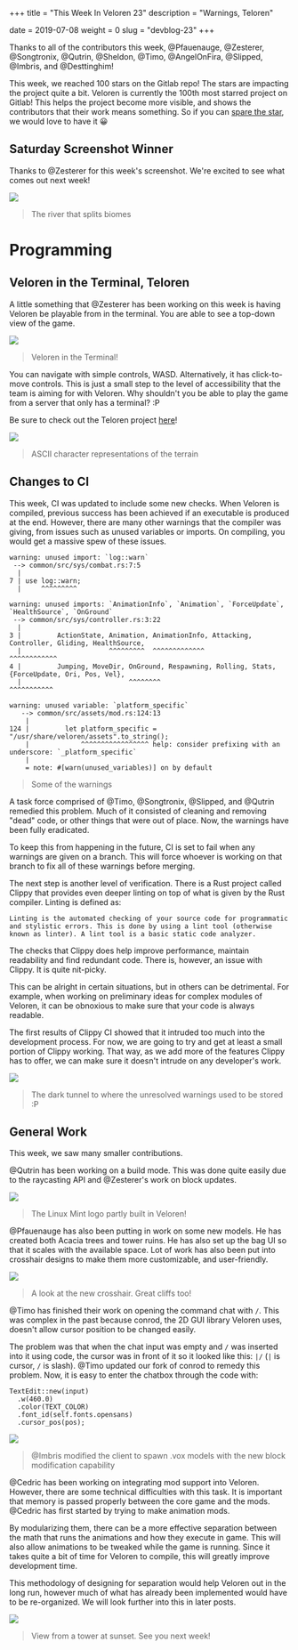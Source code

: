 +++
title = "This Week In Veloren 23"
description = "Warnings, Teloren"

date = 2019-07-08
weight = 0
slug = "devblog-23"
+++

Thanks to all of the contributors this week, @Pfauenauge, @Zesterer, @Songtronix, @Qutrin, @Sheldon, @Timo, @AngelOnFira, @Slipped, @Imbris, and @Desttinghim!

This week, we reached 100 stars on the Gitlab repo! The stars are impacting the project quite a bit. Veloren is currently the 100th most starred project on Gitlab! This helps the project become more visible, and shows the contributors that their work means something. So if you can [spare the star](https://gitlab.com/veloren/veloren), we would love to have it 😀

## Saturday Screenshot Winner

Thanks to @Zesterer for this week's screenshot. We're excited to see what comes out next week!

<img src="https://cdn.discordapp.com/attachments/541307708146581519/597840720916774912/U01qD8m.png"/>

> The river that splits biomes

# Programming

## Veloren in the Terminal, Teloren

A little something that @Zesterer has been working on this week is having Veloren be playable from in the terminal. You are able to see a top-down view of the game.

<img src="https://cdn.discordapp.com/attachments/523568428905398283/596786038974971944/unknown.png"/>

> Veloren in the Terminal!

You can navigate with simple controls, WASD. Alternatively, it has click-to-move controls. This is just a small step to the level of accessibility that the team is aiming for with Veloren. Why shouldn't you be able to play the game from a server that only has a terminal? :P

Be sure to check out the Teloren project [here](https://github.com/zesterer/teloren)!

<img src="https://cdn.discordapp.com/attachments/541307708146581519/597839635733020672/screenshot.png"/>

> ASCII character representations of the terrain

## Changes to CI

This week, CI was updated to include some new checks. When Veloren is compiled, previous success has been achieved if an executable is produced at the end. However, there are many other warnings that the compiler was giving, from issues such as unused variables or imports. On compiling, you would get a massive spew of these issues.

```
warning: unused import: `log::warn`
 --> common/src/sys/combat.rs:7:5
  |
7 | use log::warn;
  |     ^^^^^^^^^

warning: unused imports: `AnimationInfo`, `Animation`, `ForceUpdate`, `HealthSource`, `OnGround`
 --> common/src/sys/controller.rs:3:22
  |
3 |         ActionState, Animation, AnimationInfo, Attacking, Controller, Gliding, HealthSource,
  |                      ^^^^^^^^^  ^^^^^^^^^^^^^                                  ^^^^^^^^^^^^
4 |         Jumping, MoveDir, OnGround, Respawning, Rolling, Stats, {ForceUpdate, Ori, Pos, Vel},
  |                           ^^^^^^^^                               ^^^^^^^^^^^

warning: unused variable: `platform_specific`
   --> common/src/assets/mod.rs:124:13
    |
124 |         let platform_specific = "/usr/share/veloren/assets".to_string();
    |             ^^^^^^^^^^^^^^^^^ help: consider prefixing with an underscore: `_platform_specific`
    |
    = note: #[warn(unused_variables)] on by default
```

> Some of the warnings

A task force comprised of @Timo, @Songtronix, @Slipped, and @Qutrin remedied this problem. Much of it consisted of cleaning and removing "dead" code, or other things that were out of place. Now, the warnings have been fully eradicated.

To keep this from happening in the future, CI is set to fail when any warnings are given on a branch. This will force whoever is working on that branch to fix all of these warnings before merging.

The next step is another level of verification. There is a Rust project called Clippy that provides even deeper linting on top of what is given by the Rust compiler. Linting is defined as:

```
Linting is the automated checking of your source code for programmatic and stylistic errors. This is done by using a lint tool (otherwise known as linter). A lint tool is a basic static code analyzer.
```

The checks that Clippy does help improve performance, maintain readability and find redundant code. There is, however, an issue with Clippy. It is quite nit-picky.

This can be alright in certain situations, but in others can be detrimental. For example, when working on preliminary ideas for complex modules of Veloren, it can be obnoxious to make sure that your code is always readable.

The first results of Clippy CI showed that it intruded too much into the development process. For now, we are going to try and get at least a small portion of Clippy working. That way, as we add more of the features Clippy has to offer, we can make sure it doesn't intrude on any developer's work.

<img src="https://media.discordapp.net/attachments/523568428905398283/597882052779704348/unknown.png?width=1185&height=667"/>

> The dark tunnel to where the unresolved warnings used to be stored :P 

## General Work

This week, we saw many smaller contributions.

@Qutrin has been working on a build mode. This was done quite easily due to the raycasting API and @Zesterer's work on block updates.

<img src="https://cdn.discordapp.com/attachments/523568428905398283/597162897633706017/screenshot_1562445063748.png"/>

> The Linux Mint logo partly built in Veloren!

@Pfauenauge has also been putting in work on some new models. He has created both Acacia trees and tower ruins. He has also set up the bag UI so that it scales with the available space. Lot of work has also been put into crosshair designs to make them more customizable, and user-friendly.

<img src="https://cdn.discordapp.com/attachments/523568428905398283/597436869139103755/unknown.png"/>

> A look at the new crosshair. Great cliffs too!

@Timo has finished their work on opening the command chat with `/`. This was complex in the past because conrod, the 2D GUI library Veloren uses, doesn't allow cursor position to be changed easily.

The problem was that when the chat input was empty and `/` was inserted into it using code, the cursor was in front of it so it looked like this: `|/` (`|` is cursor, `/` is slash). @Timo updated our fork of conrod to remedy this problem. Now, it is easy to enter the chatbox through the code with:

```
TextEdit::new(input)
  .w(460.0)
  .color(TEXT_COLOR)
  .font_id(self.fonts.opensans)
  .cursor_pos(pos);
```

<img src="https://cdn.discordapp.com/attachments/597826574095613962/597836986786643969/screenshot_1562445991127-1.png"/>

> @Imbris modified the client to spawn .vox models with the new block modification capability

@Cedric has been working on integrating mod support into Veloren. However, there are some technical difficulties with this task. It is important that memory is passed properly between the core game and the mods. @Cedric has first started by trying to make animation mods.

By modularizing them, there can be a more effective separation between the math that runs the animations and how they execute in game. This will also allow animations to be tweaked while the game is running. Since it takes quite a bit of time for Veloren to compile, this will greatly improve development time.

This methodology of designing for separation would help Veloren out in the long run, however much of what has already been implemented would have to be re-organized. We will look further into this in later posts.

<img src="https://media.discordapp.net/attachments/523568428905398283/597875321496141855/screenshot_1562614858073.png?width=1185&height=667"/>

> View from a tower at sunset. See you next week!